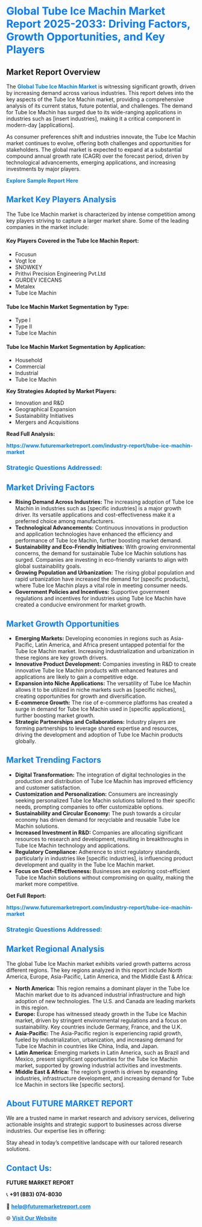 <h1 style="color: #007BFF;">Global Tube Ice Machin Market Report 2025-2033: Driving Factors, Growth Opportunities, and Key Players</h1>

<section id="overview">
<h2>Market Report Overview</h2>
<p>The <a href="https://www.futuremarketreport.com/industry-report/tube-ice-machin-market" style="color: #007BFF; text-decoration: none;"><strong>Global Tube Ice Machin Market</strong></a> is witnessing significant growth, driven by increasing demand across various industries. This report delves into the key aspects of the Tube Ice Machin market, providing a comprehensive analysis of its current status, future potential, and challenges. The demand for Tube Ice Machin has surged due to its wide-ranging applications in industries such as [insert industries], making it a critical component in modern-day [applications].</p>
<p>As consumer preferences shift and industries innovate, the Tube Ice Machin market continues to evolve, offering both challenges and opportunities for stakeholders. The global market is expected to expand at a substantial compound annual growth rate (CAGR) over the forecast period, driven by technological advancements, emerging applications, and increasing investments by major players.</p>
</section>

<section id="overview">
<p><a href="https://www.futuremarketreport.com/request-sample/reportId=101070" style="color: #007BFF; text-decoration: none;"><strong>Explore Sample Report Here</strong></a></p>
</section>

<section id="key-players">
<h2 style="color: #007BFF;">Market Key Players Analysis</h2>
<p>The Tube Ice Machin market is characterized by intense competition among key players striving to capture a larger market share. Some of the leading companies in the market include:</p>
<h4>Key Players Covered in the Tube Ice Machin Report:</h4>
<ul><li>Focusun</li><li>Vogt Ice</li><li>SNOWKEY</li><li>Prithvi Precision Engineering Pvt.Ltd</li><li>GURDEV ICECANS</li><li>Metalex</li><li>Tube Ice Machin</li></ul>
<h4>Tube Ice Machin Market Segmentation by Type:</h4>
<ul><li>Type I</li><li>Type II</li><li>Tube Ice Machin</li></ul>

<h4>Tube Ice Machin Market Segmentation by Application:</h4>
<ul><li>Household</li><li>Commercial</li><li>Industrial</li><li>Tube Ice Machin</li></ul>
<p><strong>Key Strategies Adopted by Market Players:</strong></p>
<ul>
<li>Innovation and R&D</li>
<li>Geographical Expansion</li>
<li>Sustainability Initiatives</li>
<li>Mergers and Acquisitions</li>
</ul>
</section>

<section>
<p><strong>Read Full Analysis: </strong></p><a href="https://www.futuremarketreport.com/industry-report/tube-ice-machin-market" style="color: #007BFF; text-decoration: none;"><strong>https://www.futuremarketreport.com/industry-report/tube-ice-machin-market</strong></a>
<h3 style="color: #007BFF;">Strategic Questions Addressed:</h3>
</section>

<section id="driving-factors">
<h2 style="color: #007BFF;">Market Driving Factors</h2>
<ul>
<li><strong>Rising Demand Across Industries:</strong> The increasing adoption of Tube Ice Machin in industries such as [specific industries] is a major growth driver. Its versatile applications and cost-effectiveness make it a preferred choice among manufacturers.</li>
<li><strong>Technological Advancements:</strong> Continuous innovations in production and application technologies have enhanced the efficiency and performance of Tube Ice Machin, further boosting market demand.</li>
<li><strong>Sustainability and Eco-Friendly Initiatives:</strong> With growing environmental concerns, the demand for sustainable Tube Ice Machin solutions has surged. Companies are investing in eco-friendly variants to align with global sustainability goals.</li>
<li><strong>Growing Population and Urbanization:</strong> The rising global population and rapid urbanization have increased the demand for [specific products], where Tube Ice Machin plays a vital role in meeting consumer needs.</li>
<li><strong>Government Policies and Incentives:</strong> Supportive government regulations and incentives for industries using Tube Ice Machin have created a conducive environment for market growth.</li>
</ul>
</section>

<section id="growth-opportunities">
<h2 style="color: #007BFF;">Market Growth Opportunities</h2>
<ul>
<li><strong>Emerging Markets:</strong> Developing economies in regions such as Asia-Pacific, Latin America, and Africa present untapped potential for the Tube Ice Machin market. Increasing industrialization and urbanization in these regions are key growth drivers.</li>
<li><strong>Innovative Product Development:</strong> Companies investing in R&D to create innovative Tube Ice Machin products with enhanced features and applications are likely to gain a competitive edge.</li>
<li><strong>Expansion into Niche Applications:</strong> The versatility of Tube Ice Machin allows it to be utilized in niche markets such as [specific niches], creating opportunities for growth and diversification.</li>
<li><strong>E-commerce Growth:</strong> The rise of e-commerce platforms has created a surge in demand for Tube Ice Machin used in [specific applications], further boosting market growth.</li>
<li><strong>Strategic Partnerships and Collaborations:</strong> Industry players are forming partnerships to leverage shared expertise and resources, driving the development and adoption of Tube Ice Machin products globally.</li>
</ul>
</section>

<section id="trending-factors">
<h2 style="color: #007BFF;">Market Trending Factors</h2>
<ul>
<li><strong>Digital Transformation:</strong> The integration of digital technologies in the production and distribution of Tube Ice Machin has improved efficiency and customer satisfaction.</li>
<li><strong>Customization and Personalization:</strong> Consumers are increasingly seeking personalized Tube Ice Machin solutions tailored to their specific needs, prompting companies to offer customizable options.</li>
<li><strong>Sustainability and Circular Economy:</strong> The push towards a circular economy has driven demand for recyclable and reusable Tube Ice Machin solutions.</li>
<li><strong>Increased Investment in R&D:</strong> Companies are allocating significant resources to research and development, resulting in breakthroughs in Tube Ice Machin technology and applications.</li>
<li><strong>Regulatory Compliance:</strong> Adherence to strict regulatory standards, particularly in industries like [specific industries], is influencing product development and quality in the Tube Ice Machin market.</li>
<li><strong>Focus on Cost-Effectiveness:</strong> Businesses are exploring cost-efficient Tube Ice Machin solutions without compromising on quality, making the market more competitive.</li>
</ul>
</section>

<section>
<p><strong>Get Full Report: </strong></p><a href="https://www.futuremarketreport.com/industry-report/tube-ice-machin-market" style="color: #007BFF; text-decoration: none;"><strong>https://www.futuremarketreport.com/industry-report/tube-ice-machin-market</strong></a>
<h3 style="color: #007BFF;">Strategic Questions Addressed:</h3>
</section>


<section id="regional-analysis">
<h2 style="color: #007BFF;">Market Regional Analysis</h2>
<p>The global Tube Ice Machin market exhibits varied growth patterns across different regions. The key regions analyzed in this report include North America, Europe, Asia-Pacific, Latin America, and the Middle East & Africa:</p>
<ul>
<li><strong>North America:</strong> This region remains a dominant player in the Tube Ice Machin market due to its advanced industrial infrastructure and high adoption of new technologies. The U.S. and Canada are leading markets in this region.</li>
<li><strong>Europe:</strong> Europe has witnessed steady growth in the Tube Ice Machin market, driven by stringent environmental regulations and a focus on sustainability. Key countries include Germany, France, and the U.K.</li>
<li><strong>Asia-Pacific:</strong> The Asia-Pacific region is experiencing rapid growth, fueled by industrialization, urbanization, and increasing demand for Tube Ice Machin in countries like China, India, and Japan.</li>
<li><strong>Latin America:</strong> Emerging markets in Latin America, such as Brazil and Mexico, present significant opportunities for the Tube Ice Machin market, supported by growing industrial activities and investments.</li>
<li><strong>Middle East & Africa:</strong> The region’s growth is driven by expanding industries, infrastructure development, and increasing demand for Tube Ice Machin in sectors like [specific sectors].</li>
</ul>
</section>

<footer>
<h2 style="color: #007BFF;">About FUTURE MARKET REPORT</h2>
<p>We are a trusted name in market research and advisory services, delivering actionable insights and strategic support to businesses across diverse industries. Our expertise lies in offering:</p>

<p>Stay ahead in today’s competitive landscape with our tailored research solutions.</p>

<h2 style="color: #007BFF;">Contact Us:</h2>
<p><strong>FUTURE MARKET REPORT</strong></p>
<p>📞 <strong>+91 (883) 074-8030</strong></p>
<p>📧 <strong><a href="mailto:help@futuremarketreport.com" style="color: #007BFF;">help@futuremarketreport.com</a></strong></p>
<p>🌐 <strong><a href="https://www.futuremarketreport.com/" style="color: #007BFF;">Visit Our Website</a></strong></p>
</footer>